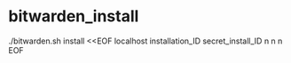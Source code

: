 # bitwarden_install
./bitwarden.sh install <<EOF
localhost
installation_ID
secret_install_ID
n
n
n
EOF
